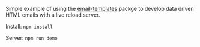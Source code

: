 Simple example of using the [email-templates](https://github.com/crocodilejs/node-email-templates) packge to develop data driven HTML emails with a live reload server.

Install: `npm install`

Server: `npm run demo`

